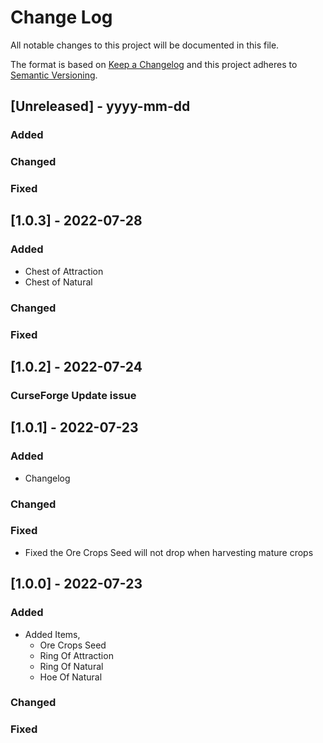 
# Change Log
All notable changes to this project will be documented in this file.

The format is based on [Keep a Changelog](http://keepachangelog.com/)
and this project adheres to [Semantic Versioning](http://semver.org/).



## [Unreleased] - yyyy-mm-dd
### Added
### Changed
### Fixed

## [1.0.3] - 2022-07-28
### Added

- Chest of Attraction
- Chest of Natural

### Changed
### Fixed

## [1.0.2] - 2022-07-24
### CurseForge Update issue

## [1.0.1] - 2022-07-23
### Added
* Changelog
### Changed
### Fixed
* Fixed the Ore Crops Seed will not drop when harvesting mature crops

## [1.0.0] - 2022-07-23
### Added
* Added Items, 
  * Ore Crops Seed
  * Ring Of Attraction 
  * Ring Of Natural 
  * Hoe Of Natural
### Changed
### Fixed